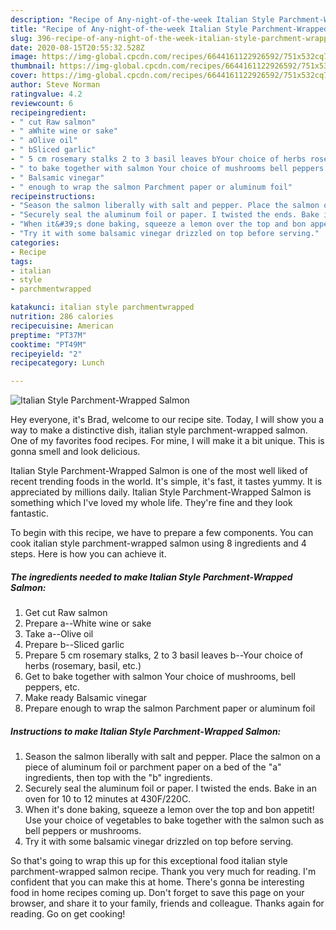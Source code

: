 ```yaml
---
description: "Recipe of Any-night-of-the-week Italian Style Parchment-Wrapped Salmon"
title: "Recipe of Any-night-of-the-week Italian Style Parchment-Wrapped Salmon"
slug: 396-recipe-of-any-night-of-the-week-italian-style-parchment-wrapped-salmon
date: 2020-08-15T20:55:32.528Z
image: https://img-global.cpcdn.com/recipes/6644161122926592/751x532cq70/italian-style-parchment-wrapped-salmon-recipe-main-photo.jpg
thumbnail: https://img-global.cpcdn.com/recipes/6644161122926592/751x532cq70/italian-style-parchment-wrapped-salmon-recipe-main-photo.jpg
cover: https://img-global.cpcdn.com/recipes/6644161122926592/751x532cq70/italian-style-parchment-wrapped-salmon-recipe-main-photo.jpg
author: Steve Norman
ratingvalue: 4.2
reviewcount: 6
recipeingredient:
- " cut Raw salmon"
- " aWhite wine or sake"
- " aOlive oil"
- " bSliced garlic"
- " 5 cm rosemary stalks 2 to 3 basil leaves bYour choice of herbs rosemary basil etc"
- " to bake together with salmon Your choice of mushrooms bell peppers etc"
- " Balsamic vinegar"
- " enough to wrap the salmon Parchment paper or aluminum foil"
recipeinstructions:
- "Season the salmon liberally with salt and pepper. Place the salmon on a piece of aluminum foil or parchment paper on a bed of the &#34;a&#34; ingredients, then top with the &#34;b&#34; ingredients."
- "Securely seal the aluminum foil or paper. I twisted the ends. Bake in an oven for 10 to 12 minutes at 430F/220C."
- "When it&#39;s done baking, squeeze a lemon over the top and bon appetit! Use your choice of vegetables to bake together with the salmon such as bell peppers or mushrooms."
- "Try it with some balsamic vinegar drizzled on top before serving."
categories:
- Recipe
tags:
- italian
- style
- parchmentwrapped

katakunci: italian style parchmentwrapped 
nutrition: 286 calories
recipecuisine: American
preptime: "PT37M"
cooktime: "PT49M"
recipeyield: "2"
recipecategory: Lunch

---
```



![Italian Style Parchment-Wrapped Salmon](https://img-global.cpcdn.com/recipes/6644161122926592/751x532cq70/italian-style-parchment-wrapped-salmon-recipe-main-photo.jpg)

Hey everyone, it's Brad, welcome to our recipe site. Today, I will show you a way to make a distinctive dish, italian style parchment-wrapped salmon. One of my favorites food recipes. For mine, I will make it a bit unique. This is gonna smell and look delicious.

Italian Style Parchment-Wrapped Salmon is one of the most well liked of recent trending foods in the world. It's simple, it's fast, it tastes yummy. It is appreciated by millions daily. Italian Style Parchment-Wrapped Salmon is something which I've loved my whole life. They're fine and they look fantastic.




To begin with this recipe, we have to prepare a few components. You can cook italian style parchment-wrapped salmon using 8 ingredients and 4 steps. Here is how you can achieve it.

<!--inarticleads1-->

##### The ingredients needed to make Italian Style Parchment-Wrapped Salmon:

1. Get  cut Raw salmon
1. Prepare  a--White wine or sake
1. Take  a--Olive oil
1. Prepare  b--Sliced garlic
1. Prepare  5 cm rosemary stalks, 2 to 3 basil leaves b--Your choice of herbs (rosemary, basil, etc.)
1. Get  to bake together with salmon Your choice of mushrooms, bell peppers, etc.
1. Make ready  Balsamic vinegar
1. Prepare  enough to wrap the salmon Parchment paper or aluminum foil




<!--inarticleads2-->

##### Instructions to make Italian Style Parchment-Wrapped Salmon:

1. Season the salmon liberally with salt and pepper. Place the salmon on a piece of aluminum foil or parchment paper on a bed of the &#34;a&#34; ingredients, then top with the &#34;b&#34; ingredients.
1. Securely seal the aluminum foil or paper. I twisted the ends. Bake in an oven for 10 to 12 minutes at 430F/220C.
1. When it&#39;s done baking, squeeze a lemon over the top and bon appetit! Use your choice of vegetables to bake together with the salmon such as bell peppers or mushrooms.
1. Try it with some balsamic vinegar drizzled on top before serving.




So that's going to wrap this up for this exceptional food italian style parchment-wrapped salmon recipe. Thank you very much for reading. I'm confident that you can make this at home. There's gonna be interesting food in home recipes coming up. Don't forget to save this page on your browser, and share it to your family, friends and colleague. Thanks again for reading. Go on get cooking!
